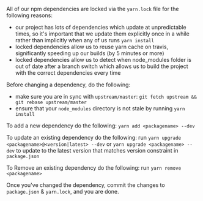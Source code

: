 All of our npm dependencies are locked via the `yarn.lock` file for the following reasons:

- our project has lots of dependencies which update at unpredictable times, so it's important that
  we update them explicitly once in a while rather than implicitly when any of us runs `yarn install`
- locked dependencies allow us to reuse yarn cache on travis, significantly speeding up our builds
  (by 5 minutes or more)
- locked dependencies allow us to detect when node_modules folder is out of date after a branch switch
  which allows us to build the project with the correct dependencies every time

Before changing a dependency, do the following:

- make sure you are in sync with `upstream/master`: `git fetch upstream && git rebase upstream/master`
- ensure that your `node_modules` directory is not stale by running `yarn install`


To add a new dependency do the following: `yarn add <packagename> --dev`

To update an existing dependency do the following: run `yarn upgrade <packagename>@<version|latest> --dev`
or `yarn upgrade <packagename> --dev` to update to the latest version that matches version constraint
in `package.json`

To Remove an existing dependency do the following: run `yarn remove <packagename>`


Once you've changed the dependency, commit the changes to `package.json` & `yarn.lock`, and you are done.